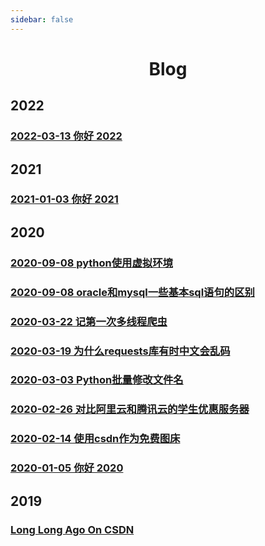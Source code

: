 ```yaml
---
sidebar: false
---
```


<h1 align='center'>Blog</h1>

## 2022

### [2022-03-13 你好 2022](/blog/hello-2022.html)

## 2021

### [2021-01-03 你好 2021](/blog/hello-2021.html)

## 2020

### [2020-09-08 python使用虚拟环境](/blog/python-virtual-env.html)

### [2020-09-08 oracle和mysql一些基本sql语句的区别](/blog/oracle-mysql.html)

### [2020-03-22 记第一次多线程爬虫](/blog/multi-thread-spider.html)

### [2020-03-19 为什么requests库有时中文会乱码](/blog/requests-encode.html)

### [2020-03-03 Python批量修改文件名](/blog/python-rename.html)

### [2020-02-26 对比阿里云和腾讯云的学生优惠服务器](/blog/student-vps.html)

### [2020-02-14 使用csdn作为免费图床](/blog/csdn-img.html)

### [2020-01-05 你好 2020](/blog/hello-2020.html)

## 2019

### [Long Long Ago On CSDN](https://blog.csdn.net/qq_43479622?type=blog)
